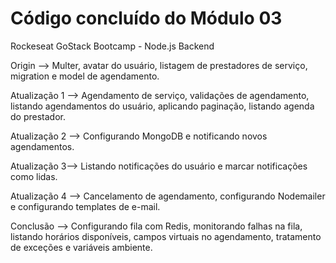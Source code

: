 # Código concluído do Módulo 03
Rockeseat GoStack Bootcamp - Node.js Backend

Origin --> Multer, avatar do usuário, listagem de prestadores de serviço, migration e model de agendamento.

Atualização 1 --> Agendamento de serviço, validações de agendamento, listando agendamentos do usuário, aplicando paginação, listando agenda do prestador.

Atualização 2 --> Configurando MongoDB e notificando novos agendamentos. 

Atualização 3--> Listando notificações do usuário e marcar notificações como lidas.

Atualização 4 --> Cancelamento de agendamento, configurando Nodemailer e configurando templates de e-mail. 

Conclusão --> Configurando fila com Redis, monitorando falhas na fila, listando horários disponíveis, campos virtuais no agendamento, tratamento de exceções e variáveis ambiente.
